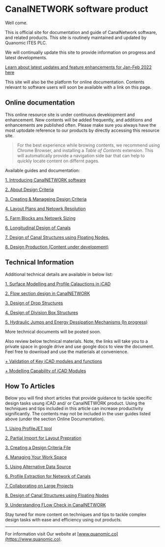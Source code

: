 # CanalNETWORK software product

Well come.

This is official site for documentation and guide of CanalNetwork software, and related products. This site is routinely maintained and updated by Quanomic ITES PLC.

We will continually update this site to provide information on progress and latest developments.

[Learn about latest updates and feature enhancements for Jan-Feb 2022 here](Updates/Update_Jan22/Update_Jan22.md)

This site will also be the platform for online documentation. Contents relevant to software users will soon be available with a link on this page.

## Online documentation

This online resource site is under continuous devekiopment and enhancement. New contents will be added frequently, and additions and enhancements are published often. Please make sure you always have the most uptodate reference to our products by directly accessing this resource site.

> For the best experience while browing contents, we recommend using Chrome Browser, and installing a *Table of Contents* extension. This will automatically provide a navigation side bar that can help to quickly locate content on differnt pages.

Available guides and documentation:

[1. Introducing CanalNETWORK software](Introduction/Introduction.md)

[2. About Design Criteria](DesignCriteria/AboutDesignCriteria.md)

[3. Creating & Manageing Design Criteria](DesignCriteria/CreatingAndManagingDesignCriteria.md)

[4. Layout Plans and Netowrk Resolution](Layout_plans_and_Network_Resolution/Layout_plans_and_Network_Resolution.md)

[5. Farm Blocks ans Netowrk Sizing](Farm_Blocks_and_Network_Sizing/Farm_Blocks_and_Network_Sizing.md)

[6. Longitudinal Design of Canals](Longitudinal_Design_of_Routes/LongitudinalDesignOfRoutes.md)

[7. Design of Canal Structures using Floating Nodes.](DesignOfRegulatingStructures/DesignOfRegulatingStructures.md)

[8. Design Production (Content under development)]()

## Technical Information

Additional technical details are available in below list:

[1. Surface Modelling and Profile Calauctions in iCAD](Surface_Modelling/Surface_modelling_and_interpolation.md)

[2. Flow section design in CanalNETWORK](Flow_section_design/Flow_section_Design.md)

[3. Design of Drop Structures](DesignOfDrops/DropDesign.md)

[4. Design of Division Box Structures](DivisionBoxDesign/DivisionBoxDesign.md)

[5. Hydraulic Jumps and Energy Dessipation Mechanisms (In progress)]()

More technical documents will be posted soon.

Also review below technical materials. Note, the links will take you to a private space in google drive and use google docs to view the document. Feel free to download and use the matierials at convenience.

[+   Validation of Key iCAD modules and functions](https://drive.google.com/file/d/1K38jjh0SFBZiFCOiaqf_8n-RDvc3V4gb/view?usp=sharing)

[+   Modelling Capability of iCAD Modules](https://drive.google.com/file/d/15iZLkyAoFJM9jCSqfBpkTJrZhTMYknst/view?usp=sharing)

## How To Articles

Below you will find short articles that provide guidance to tackle specific design tasks usung iCAD and/ or CanalNETWORK product. Using the techniques and tips included in this article can increase productivity significantly. The contents may not be included in the user guides listed above (under the section Online Documentation).

[1. Using ProfileJET tool](https://docs.google.com/document/d/1no0ma14PHBeYvTgVaHcUNWvUm17cwhDAJKSM6lXWEzI/edit?usp=sharing)

[2. Partial Import for Layout Prepration](https://docs.google.com/document/d/1GNsLIhaI3wnscL1bH9OTICLZbz3E1vtto5NMTLGwoH8/edit?usp=sharing)

[3. Creating a Design Criteria File](https://docs.google.com/document/d/1Vl3bd5dyFQv-2LWlqV_XWLibCPkRZV7rLPQPQNpdmKI/edit?usp=sharing)

[4. Managing Your Work Space](https://docs.google.com/document/d/11ioyYbow15pJYOi9j7HVHQcsvE8OM4w5A8nQOjCGKqE/edit?usp=sharing)

[5. Using Alternative Data Source](https://docs.google.com/document/d/1aEDDOWKBUMy0M74H07-eg0ixApwYM3u6rXi7C5mo2FQ/edit?usp=sharing)

[6. Profile Extraction for Network of Canals](https://docs.google.com/document/d/1VdqBEigWM_XrKYrMueF51kNFAwpH4_qRvhmj3TfZG14/edit?usp=sharing)

[7. Collaborating on Large Projects](https://docs.google.com/document/d/1gYwRNdLo_9uG-xG24RNo_pDW1aMs5tgX/edit?usp=sharing&ouid=102474812384847533321&rtpof=true&sd=true)

[8. Design of Canal Structures using Floating Nodes](https://docs.google.com/document/d/1ywZ02JvbcUlRRO3mwWogG4ZTRjwKy4x2pbU4MAhgZFw/edit?usp=sharing)

[9. Understanding FLow Check in CanalNETWORK](https://docs.google.com/document/d/1jr9SPyF_zM2eyNAKcefduKt1Rzi2wtrKuiuOtSVA830/edit?usp=sharing)

Stay tuned for more content on techniques and tips to tackle complex design tasks with ease and efficiency using out products.

---------------------------------------------------------------------------------------

For information visit Our website at [www.quanomic.co](https://www.quanomic.co).
